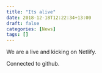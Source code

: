 ```yaml
---
title: "Its alive"
date: 2018-12-18T12:22:34+13:00
draft: false
categories: [News]
tags: []
---
```


We are a live and kicking on Netlify.

Connected to github.

